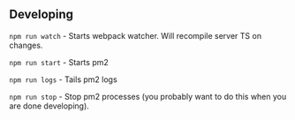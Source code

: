 ## Developing

`npm run watch` - Starts webpack watcher.  Will recompile server TS on changes.

`npm run start` - Starts pm2

`npm run logs` - Tails pm2 logs

`npm run stop` - Stop pm2 processes (you probably want to do this when you are done developing).
